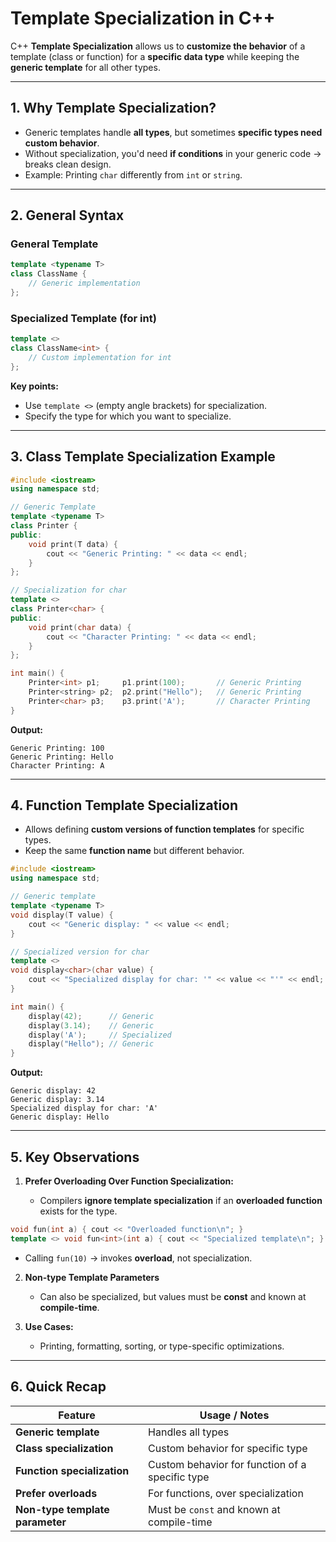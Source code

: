 # **Template Specialization in C++**

C++ **Template Specialization** allows us to **customize the behavior** of a template (class or function) for a **specific data type** while keeping the **generic template** for all other types.

---

## **1. Why Template Specialization?**

* Generic templates handle **all types**, but sometimes **specific types need custom behavior**.
* Without specialization, you'd need **if conditions** in your generic code → breaks clean design.
* Example: Printing `char` differently from `int` or `string`.

---

## **2. General Syntax**

### **General Template**

```cpp
template <typename T>
class ClassName {
    // Generic implementation
};
```

### **Specialized Template (for int)**

```cpp
template <>
class ClassName<int> {
    // Custom implementation for int
};
```

**Key points:**

* Use `template <>` (empty angle brackets) for specialization.
* Specify the type for which you want to specialize.

---

## **3. Class Template Specialization Example**

```cpp
#include <iostream>
using namespace std;

// Generic Template
template <typename T>
class Printer {
public:
    void print(T data) {
        cout << "Generic Printing: " << data << endl;
    }
};

// Specialization for char
template <>
class Printer<char> {
public:
    void print(char data) {
        cout << "Character Printing: " << data << endl;
    }
};

int main() {
    Printer<int> p1;     p1.print(100);       // Generic Printing
    Printer<string> p2;  p2.print("Hello");   // Generic Printing
    Printer<char> p3;    p3.print('A');       // Character Printing
}
```

**Output:**

```
Generic Printing: 100
Generic Printing: Hello
Character Printing: A
```

---

## **4. Function Template Specialization**

* Allows defining **custom versions of function templates** for specific types.
* Keep the same **function name** but different behavior.

```cpp
#include <iostream>
using namespace std;

// Generic template
template <typename T>
void display(T value) {
    cout << "Generic display: " << value << endl;
}

// Specialized version for char
template <>
void display<char>(char value) {
    cout << "Specialized display for char: '" << value << "'" << endl;
}

int main() {
    display(42);      // Generic
    display(3.14);    // Generic
    display('A');     // Specialized
    display("Hello"); // Generic
}
```

**Output:**

```
Generic display: 42
Generic display: 3.14
Specialized display for char: 'A'
Generic display: Hello
```

---

## **5. Key Observations**

1. **Prefer Overloading Over Function Specialization:**

   * Compilers **ignore template specialization** if an **overloaded function** exists for the type.

```cpp
void fun(int a) { cout << "Overloaded function\n"; }
template <> void fun<int>(int a) { cout << "Specialized template\n"; }
```

* Calling `fun(10)` → invokes **overload**, not specialization.

2. **Non-type Template Parameters**

   * Can also be specialized, but values must be **const** and known at **compile-time**.

3. **Use Cases:**

   * Printing, formatting, sorting, or type-specific optimizations.

---

## **6. Quick Recap**

| Feature                         | Usage / Notes                                   |
| ------------------------------- | ----------------------------------------------- |
| **Generic template**            | Handles all types                               |
| **Class specialization**        | Custom behavior for specific type               |
| **Function specialization**     | Custom behavior for function of a specific type |
| **Prefer overloads**            | For functions, over specialization              |
| **Non-type template parameter** | Must be `const` and known at compile-time       |
